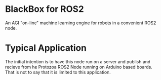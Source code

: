 # BlackBox for ROS2
An AGI "on-line" machine learning engine for robots in a convenient ROS2 node.
# Typical Application
The initial intention is to have this node run on a server and publish and recieve from he Protozoa ROS2 Node running on Arduino based boards. That is not to say that it is limited to this application.
